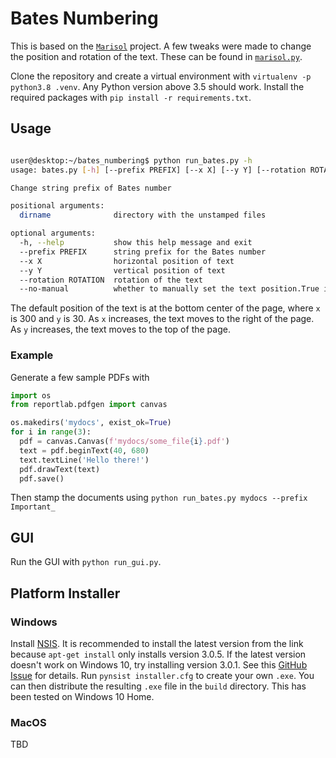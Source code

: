 # Bates Numbering

This is based on the [`Marisol`](https://github.com/wikkiewikkie/Marisol) project. A few tweaks were made to change the position and rotation of the text. These can be found in [`marisol.py`](https://github.com/dcjohnson24/Marisol/blob/feature/text_placement/marisol/marisol.py). 

Clone the repository and create a virtual environment with `virtualenv -p python3.8 .venv`. Any Python version above 3.5 should work. Install the required packages with `pip install -r requirements.txt`. 

## Usage
```bash

user@desktop:~/bates_numbering$ python run_bates.py -h
usage: bates.py [-h] [--prefix PREFIX] [--x X] [--y Y] [--rotation ROTATION] [--no-manual] dirname

Change string prefix of Bates number

positional arguments:
  dirname              directory with the unstamped files

optional arguments:
  -h, --help           show this help message and exit
  --prefix PREFIX      string prefix for the Bates number
  --x X                horizontal position of text
  --y Y                vertical position of text
  --rotation ROTATION  rotation of the text
  --no-manual          whether to manually set the text position.True if called, false otherwise
```

The default position of the text is at the bottom center of the page, where `x` is 300 and `y` is 30.
As `x` increases, the text moves to the right of the page. As `y` increases, the text moves to the top of the page.

### Example
Generate a few sample PDFs with 
```python
import os
from reportlab.pdfgen import canvas

os.makedirs('mydocs', exist_ok=True)
for i in range(3):
  pdf = canvas.Canvas(f'mydocs/some_file{i}.pdf')
  text = pdf.beginText(40, 680)
  text.textLine('Hello there!')
  pdf.drawText(text)
  pdf.save()
```

Then stamp the documents using `python run_bates.py mydocs --prefix Important_`

## GUI 
Run the GUI with `python run_gui.py`.

## Platform Installer

### Windows
Install [NSIS](https://nsis.sourceforge.io/Download). It is recommended to install the latest version from the link because `apt-get install` only installs version 3.0.5. If the latest version doesn't work on Windows 10, try installing version 3.0.1. See this [GitHub Issue](https://github.com/electron-userland/electron-builder/issues/2134) for details. Run `pynsist installer.cfg` to create your own `.exe`. You can then distribute the resulting `.exe` file in the `build` directory. This has been tested on Windows 10 Home. 

### MacOS
TBD
